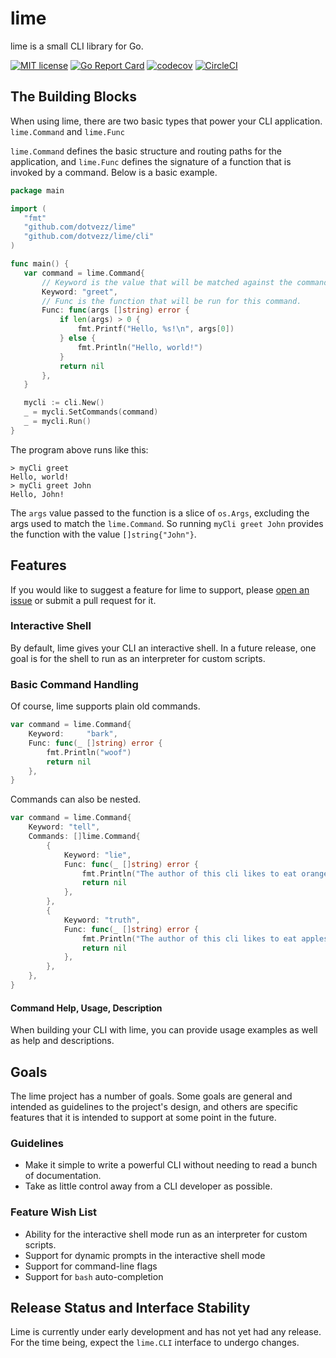 # lime
lime is a small CLI library for Go.

[![MIT license](https://img.shields.io/badge/license-MIT-brightgreen.svg)](https://opensource.org/licenses/MIT)
[![Go Report Card](https://goreportcard.com/badge/github.com/dotvezz/lime)](https://goreportcard.com/report/github.com/dotvezz/lime)
[![codecov](https://codecov.io/gh/dotvezz/lime/branch/master/graph/badge.svg)](https://codecov.io/gh/dotvezz/lime)
[![CircleCI](https://circleci.com/gh/dotvezz/lime/tree/master.svg?style=shield)](https://circleci.com/gh/dotvezz/lime/tree/master)

## The Building Blocks

When using lime, there are two basic types that power your CLI application. `lime.Command` and `lime.Func`

`lime.Command` defines the basic structure and routing paths for the application, and `lime.Func` defines 
the signature of a function that is invoked by a command. Below is a basic example.

 ```go
package main
 
import (
	"fmt"
	"github.com/dotvezz/lime"
 	"github.com/dotvezz/lime/cli"
)

func main() {
	var command = lime.Command{
		// Keyword is the value that will be matched against the command line arguments
		Keyword: "greet",
		// Func is the function that will be run for this command.
		Func: func(args []string) error {
			if len(args) > 0 {
				fmt.Printf("Hello, %s!\n", args[0])
			} else {
				fmt.Println("Hello, world!")
			}
			return nil
		},
	}

	mycli := cli.New()
	_ = mycli.SetCommands(command)
	_ = mycli.Run()
}
 ```

The program above runs like this:

```
> myCli greet
Hello, world!
> myCli greet John
Hello, John!
```

The `args` value passed to the function is a slice of `os.Args`, excluding the args used to match the
`lime.Command`.  So running `myCli greet John` provides the function with the value `[]string{"John"}`.

## Features

If you would like to suggest a feature for lime to support, please 
[open an issue](https://github.com/dotvezz/lime/issues) or submit a pull request for it.

### Interactive Shell

By default, lime gives your CLI an interactive shell. In a future release, one goal is for the 
shell to run as an interpreter for custom scripts.

### Basic Command Handling

Of course, lime supports plain old commands.

```go
var command = lime.Command{
	Keyword:	 "bark",
	Func: func(_ []string) error {
		fmt.Println("woof")
		return nil
	},
}
```

Commands can also be nested.

```go
var command = lime.Command{
	Keyword: "tell",
	Commands: []lime.Command{
		{
			Keyword: "lie",
			Func: func(_ []string) error {
				fmt.Println("The author of this cli likes to eat oranges.")
				return nil
			},
		},
		{
			Keyword: "truth",
			Func: func(_ []string) error {
				fmt.Println("The author of this cli likes to eat apples.")
				return nil
			},
		},
	},
}
```

#### Command Help, Usage, Description

When building your CLI with lime, you can provide usage examples as well as help and descriptions.

## Goals

The lime project has a number of goals. Some goals are general and intended as guidelines to the 
project's design, and others are specific features that it is intended to support at some point 
in the future.

### Guidelines

- Make it simple to write a powerful CLI without needing to read a bunch of documentation.
- Take as little control away from a CLI developer as possible.

### Feature Wish List

- Ability for the interactive shell mode run as an interpreter for custom scripts.
- Support for dynamic prompts in the interactive shell mode
- Support for command-line flags
- Support for `bash` auto-completion

## Release Status and Interface Stability

Lime is currently under early development and has not yet had any release. For the time being,
expect the `lime.CLI` interface to undergo changes.
